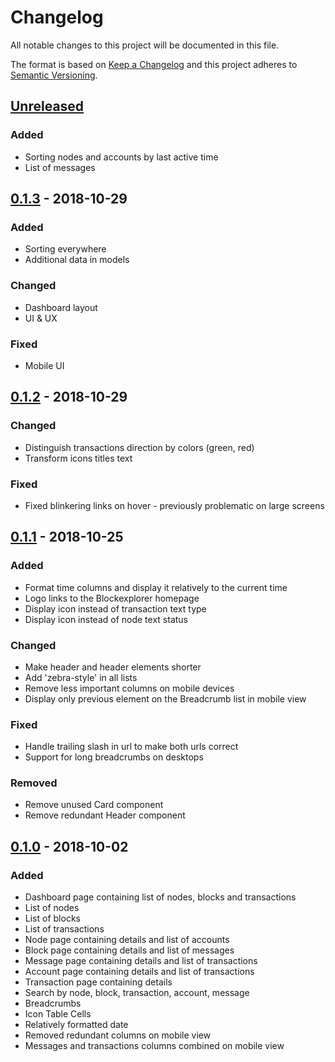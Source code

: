 # Changelog
All notable changes to this project will be documented in this file.

The format is based on [Keep a Changelog](https://keepachangelog.com/en/1.0.0/)
and this project adheres to [Semantic Versioning](https://semver.org/spec/v2.0.0.html).

## [Unreleased]
### Added
- Sorting nodes and accounts by last active time
- List of messages

## [0.1.3] - 2018-10-29
### Added
- Sorting everywhere
- Additional data in models

### Changed
- Dashboard layout
- UI & UX

### Fixed
- Mobile UI

## [0.1.2] - 2018-10-29
### Changed
- Distinguish transactions direction by colors (green, red)
- Transform icons titles text

### Fixed
- Fixed blinkering links on hover - previously problematic on large screens

## [0.1.1] - 2018-10-25
### Added
- Format time columns and display it relatively to the current time
- Logo links to the Blockexplorer homepage
- Display icon instead of transaction text type
- Display icon instead of node text status

### Changed
- Make header and header elements shorter
- Add 'zebra-style' in all lists
- Remove less important columns on mobile devices
- Display only previous element on the Breadcrumb list in mobile view 

### Fixed
- Handle trailing slash in url to make both urls correct
- Support for long breadcrumbs on desktops 

### Removed
- Remove unused Card component
- Remove redundant Header component

## [0.1.0] - 2018-10-02
### Added
- Dashboard page containing list of nodes, blocks and transactions
- List of nodes
- List of blocks
- List of transactions
- Node page containing details and list of accounts
- Block page containing details and list of messages
- Message page containing details and list of transactions
- Account page containing details and list of transactions
- Transaction page containing details
- Search by node, block, transaction, account, message 
- Breadcrumbs
- Icon Table Cells
- Relatively formatted date
- Removed redundant columns on mobile view
- Messages and transactions columns combined on mobile view 

[Unreleased]: https://github.com/adshares/ads-operator-panel/compare/v0.1.3...HEAD

[0.1.3]: https://github.com/adshares/ads-operator/compare/v0.1.2...v0.1.3
[0.1.2]: https://github.com/adshares/ads-operator/compare/v0.1.1...v0.1.2
[0.1.1]: https://github.com/adshares/ads-operator/compare/v0.1.0...v0.1.1
[0.1.0]: https://github.com/adshares/ads-operator-panel/releases/tag/v0.1.0

